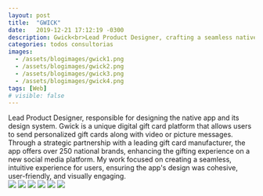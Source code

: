 ```yaml
---
layout: post
title:  "GWICK"
date:   2019-12-21 17:12:19 -0300
description: Gwick<br>Lead Product Designer, crafting a seamless native app and design system for a unique digital gift card platform.
categories: todos consultorias
images: 
  - /assets/blogimages/gwick1.png
  - /assets/blogimages/gwick2.png
  - /assets/blogimages/gwick3.png
  - /assets/blogimages/gwick4.png
tags: [Web]
# visible: false
---
```


<div class="row">
<div class="column">
Lead Product Designer, responsible for designing the native app and its design system. Gwick is a unique digital gift card platform that allows users to send personalized gift cards along with video or picture messages. Through a strategic partnership with a leading gift card manufacturer, the app offers over 250 national brands, enhancing the gifting experience on a new social media platform. My work focused on creating a seamless, intuitive experience for users, ensuring the app's design was cohesive, user-friendly, and visually engaging.
</div>
<div class="column">
<img class="post-image-full" src="/assets/blogimages/gwick1.png">
<img class="post-image-full" src="/assets/blogimages/gwick2.png">
<img class="post-image-full" src="/assets/blogimages/gwick3.png">
<img class="post-image-full" src="/assets/blogimages/gwick4.png">
<img class="post-image-full" src="/assets/blogimages/gwick5.png">
<img class="post-image-full" src="/assets/blogimages/gwick6.png">
</div>
</div>